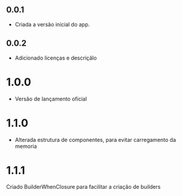 ## 0.0.1
* Criada a versão inicial do app.

## 0.0.2
* Adicionado licenças e descriçãlo

# 1.0.0
* Versão de lançamento oficial

# 1.1.0
* Alterada estrutura de componentes, para evitar carregamento da memoria

# 1.1.1
Criado BuilderWhenClosure para facilitar a criação de builders

